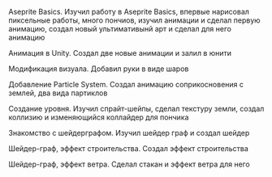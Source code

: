Aseprite Basics.
Изучил работу в Aseprite Basics, впервые нарисовал пиксельные работы, много пончиов, изучил анимации и сделал первую анимацию, создал новый ультимативынй арт и сделал для него анимацию

Анимация в Unity.
Создал две новые анимации и залил в юнити

Модификация визуала.
Добавил руки в виде шаров

Добавление Particle System.
Создал анимацию соприкосновения с землей, два вида партиклов

Создание уровня.
Изучил спрайт-шейпы, сделал текстуру земли, создал коллизию и изменяющийся коллайдер для пончика

Знакомство с шейдерграфом.
Изучил шейдер граф и создал шейдер

Шейдер-граф, эффект строительства.
Создал эффект строительства

Шейдер-граф, эффект ветра.
Сделал стакан и эффект ветра для него